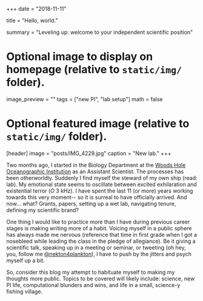 +++
date = "2018-11-11"

title = "Hello, world."

summary = "Leveling up: welcome to your independent scientific position"

# Optional image to display on homepage (relative to `static/img/` folder).
image_preview = ""
tags = ["new PI", "lab setup"]
math = false

# Optional featured image (relative to `static/img/` folder).
[header]
image = "posts/IMG_4229.jpg"
caption = "New lab."
+++

Two months ago, I started in the Biology Department at the [Woods Hole Oceanographic Institution](whoi.edu) as an Assistant Scientist. The processes has been otherworldly. Suddenly I find myself the steward of my own ship (read: lab). My emotional state seems to oscillate between excited exhilaration and existential terror (*O* 3 kHz). I have spent the last 11 (or more) years working towards this very moment-- so it is surreal to have officially arrived. And now... what? Grants, papers, setting up a wet lab, navigating tenure, defining my scientific brand?

One thing I would like to practice more than I have during previous career stages is making writing more of a habit. Voicing myself in a public sphere has always made me nervous (reference that time in first grade when I got a nosebleed while leading the class in the pledge of allegiance). Be it giving a scientific talk, speaking up in a meeting or seminar, or tweeting (oh hey, you, follow me [@nekton4plankton](https://twitter.com/intent/user?screen_name=nekton4plankton)), I have to push by the jitters and psych myself up a bit.

So, consider this blog my attempt to habituate myself to making my thoughts more public. Topics to be covered will likely include: science, new PI life, computational blunders and wins, and life in a small, science-y fishing village.  
